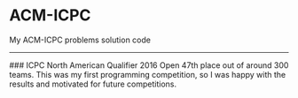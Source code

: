 # ACM-ICPC
My ACM-ICPC problems solution code
<hr>
### ICPC North American Qualifier 2016 Open
47th place out of around 300 teams.
This was my first programming competition, so I was happy with the results and motivated for future competitions.
